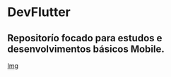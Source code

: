 # DevFlutter

<div>
<h2>Repositorío focado para estudos e desenvolvimentos básicos Mobile.</h2>
<a href="google.com" src="https://vejasp.abril.com.br/wp-content/uploads/2020/05/Foto-Sarah-Becker-1.jpg.jpg">Img</a>
</div>
